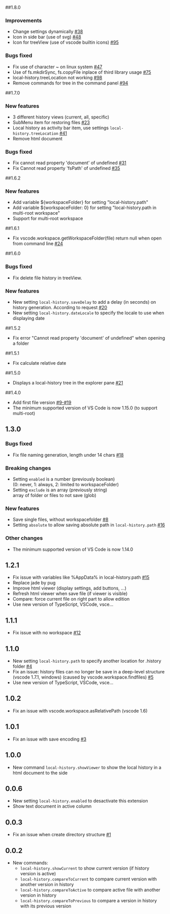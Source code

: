 ##1.8.0
### Improvements
* Change settings dynamically [#38](https://github.com/zabel-xyz/local-history/issues/38)
* Icon in side bar (use of svg) [#48](https://github.com/zabel-xyz/local-history/issues/48)
* Icon for treeView (use of vscode builtin icons) [#95](https://github.com/zabel-xyz/local-history/issues/95)
### Bugs fixed
* Fix use of character ~ on linux system [#47](https://github.com/zabel-xyz/local-history/issues/47)
* Use of fs.mkdirSync, fs.copyFile inplace of third library usage [#75](https://github.com/zabel-xyz/local-history/issues/75)
* local-history.treeLocation not working [#98](https://github.com/zabel-xyz/local-history/issues/98)
* Remove commands for tree in the command panel [#94](https://github.com/zabel-xyz/local-history/issues/94)

##1.7.0
### New features
* 3 different history views (current, all, specific)
* SubMenu item for restoring files [#23](https://github.com/zabel-xyz/local-history/issues/23)
* Local history as activity bar item, use settings `local-history.treeLocation` [#41](https://github.com/zabel-xyz/local-history/issues/41)
* Remove html document
### Bugs fixed
* Fix cannot read property 'document' of undefined [#31](https://github.com/zabel-xyz/local-history/issues/31)
* Fix Cannot read property 'fsPath' of undefined [#35](https://github.com/zabel-xyz/local-history/issues/35)

##1.6.2
### New features
* Add variable ${workspaceFolder} for setting "local-history.path"
* Add variable ${workspaceFolder: 0} for setting "local-history.path in multi-root workspace"
* Support for multi-root workspace

##1.6.1
* Fix vscode.workspace.getWorkspaceFolder(file) return null when open from command line [#24](https://github.com/zabel-xyz/local-history/issues/24)

##1.6.0
### Bugs fixed
* Fix delete file history in treeView.
### New features
* New setting `local-history.saveDelay` to add a delay (in seconds) on history generation.
According to request [#20](https://github.com/zabel-xyz/local-history/issues/20)
* New setting `local-history.dateLocale` to specify the locale to use when displaying date

##1.5.2
* Fix error "Cannot read property 'document' of undefined" when opening a folder

##1.5.1
* Fix calculate relative date

##1.5.0
* Displays a local-history tree in the explorer pane [#21](https://github.com/zabel-xyz/local-history/issues/21)

##1.4.0
* Add first file version [#9-#19](https://github.com/zabel-xyz/local-history/issues/19)
* The minimum supported version of VS Code is now 1.15.0 (to support multi-root)

## 1.3.0
### Bugs fixed
* Fix file naming generation, length under 14 chars [#18](https://github.com/zabel-xyz/local-history/issues/18)
### Breaking changes
* Setting `enabled` is a number (previously boolean) <BR>
  (0: never, 1: always, 2: limited to workspaceFolder)
* Setting `exclude` is an array (previously string) <BR>
  array of folder or files to not save (glob)
### New features
* Save single files, without workspacefolder [#8](https://github.com/zabel-xyz/local-history/issues/8)
* Setting `absolute` to allow saving absolute path in `local-history.path` [#16](https://github.com/zabel-xyz/local-history/issues/16)
### Other changes
* The minimum supported version of VS Code is now 1.14.0

## 1.2.1
* Fix issue with variables like %AppData% in local-history.path [#15](https://github.com/zabel-xyz/local-history/issues/15)
* Replace jade by pug
* Improve html viewer (display settings, add buttons, ...)
* Refresh html viewer when save file (if viewer is visible)
* Compare: force current file on right part to allow edition
* Use new version of TypeScript, VSCode, vsce...

## 1.1.1
* Fix issue with no workspace [#12](https://github.com/zabel-xyz/local-history/issues/12)

## 1.1.0
* New setting `local-history.path` to specify another location for .history folder [#4](https://github.com/zabel-xyz/local-history/issues/4)
* Fix an issue: history files can no longer be save in a deep-level structure (vscode 1.7.1, windows)
  (caused by vscode.workspace.findfiles) [#5](https://github.com/zabel-xyz/local-history/issues/5)
* Use new version of TypeScript, VSCode, vsce...

## 1.0.2
* Fix an issue with vscode.workspace.asRelativePath (vscode 1.6)

## 1.0.1
* Fix an issue with save encoding [#3](https://github.com/zabel-xyz/local-history/issues/3)

## 1.0.0
* New command `local-history.showViewer` to show the local history in a html document to the side

## 0.0.6
* New setting `local-history.enabled` to desactivate this extension
* Show text document in active column

## 0.0.3
* Fix an issue when create directory structure [#1](https://github.com/zabel-xyz/local-history/issues/1)

## 0.0.2
* New commands:
  * `local-history.showCurrent`       to show current version (if history version is active)
  * `local-history.compareToCurrent`  to compare current version with another version in history
  * `local-history.compareToActive`   to compare active file with another version in history
  * `local-history.compareToPrevious` to compare a version in history with its previous version
